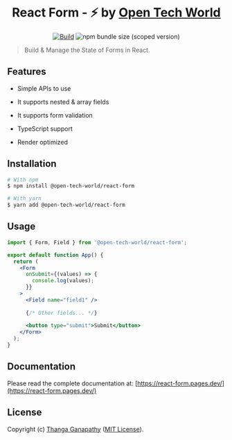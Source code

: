 <div align="center">

# React Form - ⚡ by [Open Tech World](https://open-tech-world.pages.dev/)

[![Build](https://github.com/open-tech-world/react-form/actions/workflows/build.yml/badge.svg)](https://github.com/open-tech-world/react-form/actions/workflows/build.yml)
![npm bundle size (scoped version)](https://img.shields.io/bundlephobia/minzip/@open-tech-world/react-form/latest?label=Min%2BGZip)

</div>

> Build & Manage the State of Forms in React.

## Features

- Simple APIs to use

- It supports nested & array fields

- It supports form validation

- TypeScript support

- Render optimized

## Installation

```bash
# With npm
$ npm install @open-tech-world/react-form

# With yarn
$ yarn add @open-tech-world/react-form
```

## Usage

```jsx
import { Form, Field } from '@open-tech-world/react-form';

export default function App() {
  return (
    <Form
      onSubmit={(values) => {
        console.log(values);
      }}
    >
      <Field name="field1" />
      
      {/* Other fields... */}
      
      <button type="submit">Submit</button>
    </Form>
  );
}
```

## Documentation

Please read the complete documentation at: [https://react-form.pages.dev/](https://react-form.pages.dev/)

## License

Copyright (c) [Thanga Ganapathy](https://github.com/Thanga-Ganapathy) ([MIT License](../../LICENSE)).

